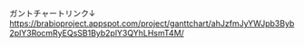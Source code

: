 ガントチャートリンク↓
https://brabioproject.appspot.com/project/ganttchart/ahJzfmJyYWJpb3Byb2plY3RocmRyEQsSB1Byb2plY3QYhLHsmT4M/
